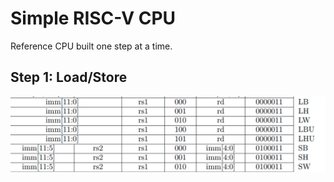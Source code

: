 # Simple RISC-V CPU

Reference CPU built one step at a time.



## Step 1: Load/Store

![Load/Store Ops](./ls_ops.png)